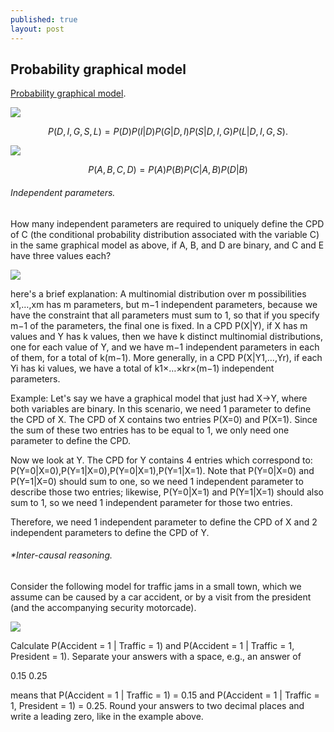 ```yaml
---
published: true
layout: post
---
```

## Probability graphical model

[Probability graphical model](https://www.coursera.org/learn/probabilistic-graphical-models/lecture/7ri4Z/welcome).



![](https://d3c33hcgiwev3.cloudfront.net/imageAssetProxy.v1/0_YUdVW1EeaubA6-qtnryw_f58644644784abe65cf9abb79ae8fb80_Screen-Shot-2016-07-29-at-10.56.36-AM.png?expiry=1476576000000&hmac=ORMx8AmtUfeqNOICg2cPCBEaDS0vxhgGBlovo0geTCk)



$$P(D,I,G,S,L) = P(D)P(I|D)P(G|D,I)P(S|D,I,G)P(L|D,I,G,S).$$




![](https://d3c33hcgiwev3.cloudfront.net/imageAssetProxy.v1/BCAnEVW7EeaFpQoKLtdtHw_de08c3006e32be9efdc12d4e51eb703e_Screen-Shot-2016-07-29-at-11.33.43-AM.png?expiry=1476576000000&hmac=MBctVyqqXgLO3EvQeS9g19bfTzUKVj026KAg24zc2LI)



$$P(A,B,C,D) = P(A)P(B)P(C|A,B)P(D|B)$$




###### Independent parameters.

How many independent parameters are required to uniquely define the CPD of C (the conditional probability distribution associated with the variable C) in the same graphical model as above, if A, B, and D are binary, and C and E have three values each?

![](https://d3c33hcgiwev3.cloudfront.net/imageAssetProxy.v1/BCAnEVW7EeaFpQoKLtdtHw_de08c3006e32be9efdc12d4e51eb703e_Screen-Shot-2016-07-29-at-11.33.43-AM.png?expiry=1476576000000&hmac=MBctVyqqXgLO3EvQeS9g19bfTzUKVj026KAg24zc2LI)


here's a brief explanation: A multinomial distribution over m possibilities x1,…,xm has m parameters, but m−1 independent parameters, because we have the constraint that all parameters must sum to 1, so that if you specify m−1 of the parameters, the final one is fixed. In a CPD P(X|Y), if X has m values and Y has k values, then we have k distinct multinomial distributions, one for each value of Y, and we have m−1 independent parameters in each of them, for a total of k(m−1). More generally, in a CPD P(X|Y1,…,Yr), if each Yi has ki values, we have a total of k1×…×kr×(m−1) independent parameters.

Example: Let's say we have a graphical model that just had X→Y, where both variables are binary. In this scenario, we need 1 parameter to define the CPD of X. The CPD of X contains two entries P(X=0) and P(X=1). Since the sum of these two entries has to be equal to 1, we only need one parameter to define the CPD.

Now we look at Y. The CPD for Y contains 4 entries which correspond to: P(Y=0|X=0),P(Y=1|X=0),P(Y=0|X=1),P(Y=1|X=1). Note that P(Y=0|X=0) and P(Y=1|X=0) should sum to one, so we need 1 independent parameter to describe those two entries; likewise, P(Y=0|X=1) and P(Y=1|X=1) should also sum to 1, so we need 1 independent parameter for those two entries.

Therefore, we need 1 independent parameter to define the CPD of X and 2 independent parameters to define the CPD of Y.




###### *Inter-causal reasoning.

Consider the following model for traffic jams in a small town, which we assume can be caused by a car accident, or by a visit from the president (and the accompanying security motorcade).

![](https://d3c33hcgiwev3.cloudfront.net/imageAssetProxy.v1/4X36WwMtEeabsxLXkMIYiw_926e6d507ddaf653c58bf4edb8fdbcaf_Bayesian-Network-Fun-Q9.png?expiry=1476576000000&hmac=nHUg3EaJYWXcQtJV1mpAi-rDl5V5fEvJmHvgfSOROTA)



Calculate P(Accident = 1 | Traffic = 1) and P(Accident = 1 | Traffic = 1, President = 1). Separate your answers with a space, e.g., an answer of

0.15 0.25

means that P(Accident = 1 | Traffic = 1) = 0.15 and P(Accident = 1 | Traffic = 1, President = 1) = 0.25. Round your answers to two decimal places and write a leading zero, like in the example above.



